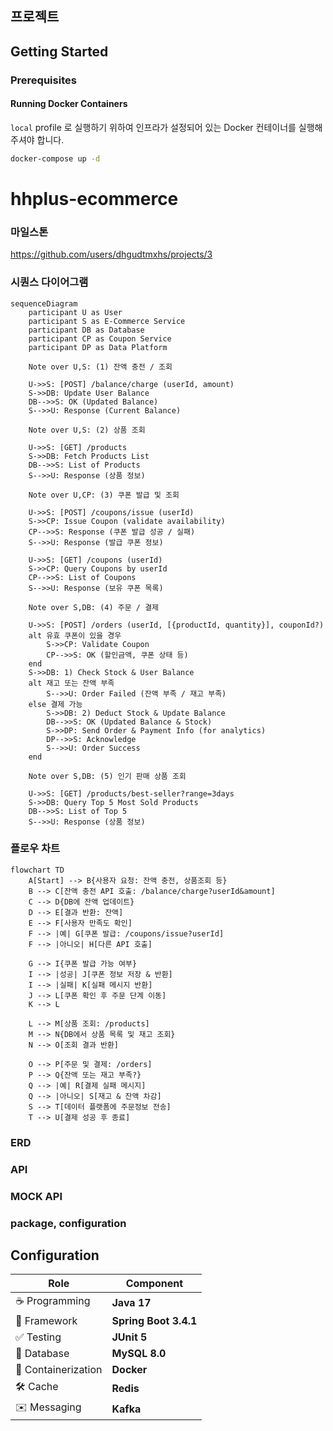 ## 프로젝트

## Getting Started

### Prerequisites

#### Running Docker Containers

`local` profile 로 실행하기 위하여 인프라가 설정되어 있는 Docker 컨테이너를 실행해주셔야 합니다.

```bash
docker-compose up -d
```


# hhplus-ecommerce

### 마일스톤
https://github.com/users/dhgudtmxhs/projects/3

### 시퀀스 다이어그램
```mermaid
sequenceDiagram
    participant U as User
    participant S as E-Commerce Service
    participant DB as Database
    participant CP as Coupon Service
    participant DP as Data Platform

    Note over U,S: (1) 잔액 충전 / 조회
   
    U->>S: [POST] /balance/charge (userId, amount)
    S->>DB: Update User Balance
    DB-->>S: OK (Updated Balance)
    S-->>U: Response (Current Balance)

    Note over U,S: (2) 상품 조회

    U->>S: [GET] /products
    S->>DB: Fetch Products List
    DB-->>S: List of Products
    S-->>U: Response (상품 정보)

    Note over U,CP: (3) 쿠폰 발급 및 조회

    U->>S: [POST] /coupons/issue (userId)
    S->>CP: Issue Coupon (validate availability)
    CP-->>S: Response (쿠폰 발급 성공 / 실패)
    S-->>U: Response (발급 쿠폰 정보)

    U->>S: [GET] /coupons (userId)
    S->>CP: Query Coupons by userId
    CP-->>S: List of Coupons
    S-->>U: Response (보유 쿠폰 목록)

    Note over S,DB: (4) 주문 / 결제

    U->>S: [POST] /orders (userId, [{productId, quantity}], couponId?)
    alt 유효 쿠폰이 있을 경우
        S->>CP: Validate Coupon
        CP-->>S: OK (할인금액, 쿠폰 상태 등)
    end
    S->>DB: 1) Check Stock & User Balance
    alt 재고 또는 잔액 부족
        S-->>U: Order Failed (잔액 부족 / 재고 부족)
    else 결제 가능
        S->>DB: 2) Deduct Stock & Update Balance
        DB-->>S: OK (Updated Balance & Stock)
        S->>DP: Send Order & Payment Info (for analytics)
        DP-->>S: Acknowledge
        S-->>U: Order Success
    end

    Note over S,DB: (5) 인기 판매 상품 조회

    U->>S: [GET] /products/best-seller?range=3days
    S->>DB: Query Top 5 Most Sold Products
    DB-->>S: List of Top 5
    S-->>U: Response (상품 정보)
```

### 플로우 차트

```mermaid
flowchart TD
    A[Start] --> B{사용자 요청: 잔액 충전, 상품조회 등}
    B --> C[잔액 충전 API 호출: /balance/charge?userId&amount]
    C --> D{DB에 잔액 업데이트}
    D --> E[결과 반환: 잔액]
    E --> F[사용자 만족도 확인]
    F --> |예| G[쿠폰 발급: /coupons/issue?userId]
    F --> |아니오| H[다른 API 호출]

    G --> I{쿠폰 발급 가능 여부}
    I --> |성공| J[쿠폰 정보 저장 & 반환]
    I --> |실패| K[실패 메시지 반환]
    J --> L[쿠폰 확인 후 주문 단계 이동]
    K --> L

    L --> M[상품 조회: /products]
    M --> N{DB에서 상품 목록 및 재고 조회}
    N --> O[조회 결과 반환]

    O --> P[주문 및 결제: /orders]
    P --> Q{잔액 또는 재고 부족?}
    Q --> |예| R[결제 실패 메시지]
    Q --> |아니오| S[재고 & 잔액 차감]
    S --> T[데이터 플랫폼에 주문정보 전송]
    T --> U[결제 성공 후 종료]
```
### ERD

### API

### MOCK API

### package, configuration



## Configuration
| **Role**           | **Component**                |
|---------------------|------------------------------|
| ☕ Programming      | **Java 17**                  |
| 🌱 Framework        | **Spring Boot 3.4.1**        |
| ✅ Testing          | **JUnit 5**                    |
| 🐬 Database         | **MySQL 8.0**                |
| 🐳 Containerization | **Docker**                   |
| 🛠 Cache            | **Redis**                    |
| ✉️ Messaging        | **Kafka**                    |
